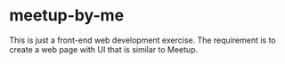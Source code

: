 # meetup-by-me
This is just a front-end web development exercise. The requirement is to create a web page with UI that is similar to Meetup.

